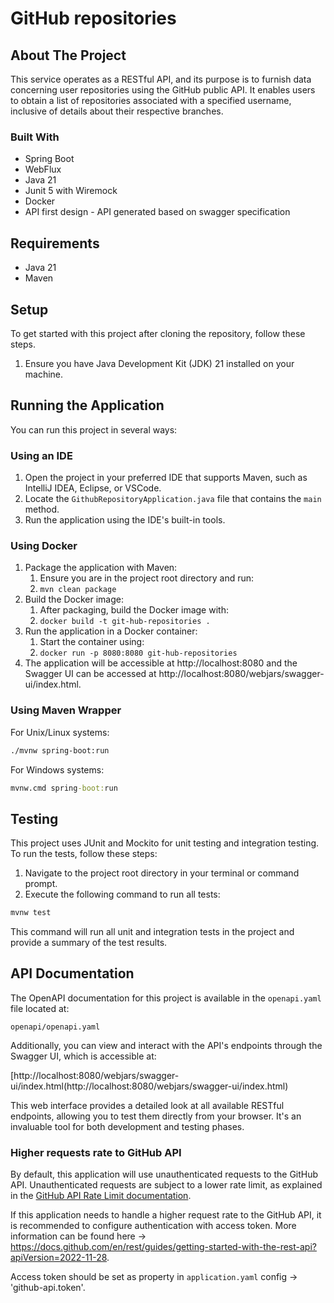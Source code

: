 # GitHub repositories

## About The Project
This service operates as a RESTful API, and its purpose is to furnish data concerning user repositories using the GitHub public API.
It enables users to obtain a list of repositories associated with a specified username, inclusive of details about their respective branches.

### Built With

- Spring Boot
- WebFlux
- Java 21
- Junit 5 with Wiremock
- Docker
- API first design - API generated based on swagger specification

## Requirements

- Java 21
- Maven

## Setup

To get started with this project after cloning the repository, follow these steps.
1. Ensure you have Java Development Kit (JDK) 21 installed on your machine.

## Running the Application

You can run this project in several ways:

### Using an IDE

1. Open the project in your preferred IDE that supports Maven, such as IntelliJ IDEA, Eclipse, or VSCode.
2. Locate the `GithubRepositoryApplication.java` file that contains the `main` method.
3. Run the application using the IDE's built-in tools.

### Using Docker

1. Package the application with Maven:
    1. Ensure you are in the project root directory and run:
    2. ``mvn clean package``
2. Build the Docker image:
    1. After packaging, build the Docker image with:
    2. ``docker build -t git-hub-repositories .``
3. Run the application in a Docker container:
    1. Start the container using:
    2. ``docker run -p 8080:8080 git-hub-repositories``
4. The application will be accessible at http://localhost:8080 and the Swagger UI can be accessed at http://localhost:8080/webjars/swagger-ui/index.html.


### Using Maven Wrapper

For Unix/Linux systems:

```bash
./mvnw spring-boot:run
```

For Windows systems:
```cmd
mvnw.cmd spring-boot:run
```

## Testing

This project uses JUnit and Mockito for unit testing and integration testing. To run the tests, follow these steps:

1. Navigate to the project root directory in your terminal or command prompt.
2. Execute the following command to run all tests:

```bash
mvnw test
```

This command will run all unit and integration tests in the project and provide a summary of the test results.

## API Documentation

The OpenAPI documentation for this project is available in the `openapi.yaml` file located at:

```
openapi/openapi.yaml
```
Additionally, you can view and interact with the API's endpoints through the Swagger UI, which is accessible at:

[http://localhost:8080/webjars/swagger-ui/index.html(http://localhost:8080/webjars/swagger-ui/index.html)

This web interface provides a detailed look at all available RESTful endpoints, allowing you to test them directly from your browser. It's an invaluable tool for both development and testing phases.

### Higher requests rate to GitHub API
By default, this application will use unauthenticated requests to the GitHub API. Unauthenticated requests are subject to a lower rate limit, as explained in the [GitHub API Rate Limit documentation](https://docs.github.com/rest/overview/resources-in-the-rest-api#rate-limiting).

If this application needs to handle a higher request rate to the GitHub API, it is recommended to configure authentication with access token.
More information can be found here -> https://docs.github.com/en/rest/guides/getting-started-with-the-rest-api?apiVersion=2022-11-28.

Access token should be set as property in `application.yaml` config -> 'github-api.token'.